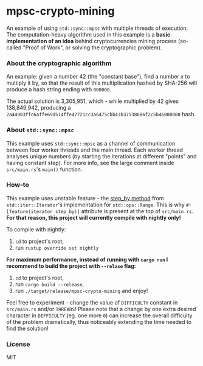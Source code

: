 # mpsc-crypto-mining

An example of using `std::sync::mpsc` with multiple threads of execution.
The computation-heavy algorithm used in this example is a **basic implementation of an idea** behind cryptocurrencies mining process (so-called "Proof of Work", or solving the cryptographic problem).

### About the cryptographic algorithm
An example: given a number 42 (the "constant base"), find a number _x_ to multiply it by, so that the result of this multiplication hashed by SHA-256 will produce a hash string ending with `000000`.

The actual solution is 3,305,951, which - while multiplied by 42 gives 138,849,942, producing a `2a44903ffc6affe69d514ffe47721cc3a6475cbb43b37538686f2c5b46000000` hash.

### About `std::sync::mpsc`
This example uses `std::sync::mpsc` as a channel of communication between four worker threads and the main thread. Each worker thread analyses unique numbers (by starting the iterations at different "points" and having constant step). For more info, see the large comment inside `src/main.rs`'s `main()` function.

### How-to
This example uses unstable feature - the [step_by method](https://doc.rust-lang.org/std/iter/trait.Iterator.html#method.step_by) from `std::iter::Iterator`'s implementation for `std::ops::Range`. This is why `#![feature(iterator_step_by)]` attribute is present at the top of `src/main.rs`. **For that reason, this project will currently compile with nightly only!**

To compile with nightly: 
1. `cd` to project's root,
2. run `rustup override set nightly`

**For maximum performance, instead of running with `cargo run` I recommend to build the project with `--relase` flag:**
1. `cd` to project's root,
2. run `cargo build --release`,
3. run `./target/release/mpsc-crypto-mining` and enjoy!

Feel free to experiment - change the value of `DIFFICULTY` constant in `src/main.rs` and/or `THREADS`! Please note that a change by one extra desired character in `DIFFICULTY` (eg. one more `0`) can increase the overall difficulty of the problem dramatically, thus noticeably extending the time needed to find the solution!

### License
MIT
